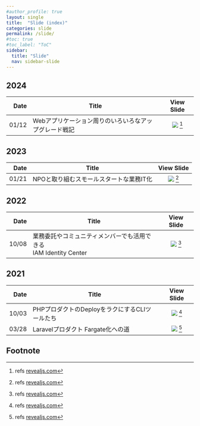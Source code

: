 ```yaml
---
#author_profile: true
layout: single
title:  "Slide (index)"
categories: slide
permalink: /slide/
#toc: true
#toc_label: "ToC"
sidebar:
  title: "Slide"
  nav: sidebar-slide
---
```


## 2024

|Date |Title  |View Slide  |
|---:|---|:---:|
|01/12 |Webアプリケーション周りのいろいろなアップグレード戦記 |<a href="../assets/slides/2024/0112/phpcondo2024-lt.html" target="_" rel="noopener"><img src="/assets/ico/revealjs.ico"></a> [^1] |


## 2023

<!--
|Date |Title  |View Slide  |
|---:|---|:---:|
|07/07 |2023年夏 ぼくの現在地 |<a href="../assets/slides/2023/0707/my-present-location.html" target="_" rel="noopener"><img src="/assets/ico/revealjs.ico"></a> [^1] |
-->

|Date |Title  |View Slide  |
|---:|---|:---:|
|01/21 |NPOと取り組むスモールスタートな業務IT化 |<a href="../assets/slides/2023/0121/btcon2023.html" target="_" rel="noopener"><img src="/assets/ico/revealjs.ico"></a> [^1] |


## 2022

|Date |Title  |View Slide  |
|---:|---|:---:|
|10/08 |業務委託やコミュニティメンバーでも活用できる<br>IAM Identity Center |<a href="../assets/slides/2022/1008/jawsdays2022.html" target="_" rel="noopener"><img src="/assets/ico/revealjs.ico"></a> [^1] |


## 2021

|Date |Title  |View Slide  |
|---:|---|:---:|
|10/03 |PHPプロダクトのDeployをラクにするCLIツールたち |<a href="../assets/slides/2021/1003/phpcon2021-lt.html" target="_" rel="noopener"><img src="/assets/ico/revealjs.ico"></a> [^1] |
|03/28 |Laravelプロダクト Fargate化への道 |<a href="../assets/slides/2021/0328/phperkaigi2021-lt.html" target="_" rel="noopener"><img src="/assets/ico/revealjs.ico"></a> [^1] |


## Footnote
[^1]: refs <a href="https://revealjs.com/" target="__" rel="noopener">revealjs.com</a>

